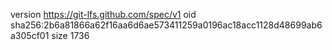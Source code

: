 version https://git-lfs.github.com/spec/v1
oid sha256:2b6a81866a62f16aa6d6ae573411259a0196ac18acc1128d48699ab6a305cf01
size 1736
